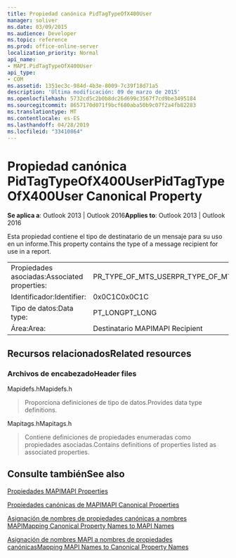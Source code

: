 ```yaml
---
title: Propiedad canónica PidTagTypeOfX400User
manager: soliver
ms.date: 03/09/2015
ms.audience: Developer
ms.topic: reference
ms.prod: office-online-server
localization_priority: Normal
api_name:
- MAPI.PidTagTypeOfX400User
api_type:
- COM
ms.assetid: 1351ec3c-984d-4b3e-8009-7c39f18d71a5
description: 'Última modificación: 09 de marzo de 2015'
ms.openlocfilehash: 5732cd5c2b0b8dc26d699c3567f7cd9be3495184
ms.sourcegitcommit: 8657170d071f9bcf680aba50b9c07f2a4fb82283
ms.translationtype: MT
ms.contentlocale: es-ES
ms.lasthandoff: 04/28/2019
ms.locfileid: "33410864"
---
```

# <a name="pidtagtypeofx400user-canonical-property"></a><span data-ttu-id="21fa0-103">Propiedad canónica PidTagTypeOfX400User</span><span class="sxs-lookup"><span data-stu-id="21fa0-103">PidTagTypeOfX400User Canonical Property</span></span>

  
  
<span data-ttu-id="21fa0-104">**Se aplica a**: Outlook 2013 | Outlook 2016</span><span class="sxs-lookup"><span data-stu-id="21fa0-104">**Applies to**: Outlook 2013 | Outlook 2016</span></span> 
  
<span data-ttu-id="21fa0-105">Esta propiedad contiene el tipo de destinatario de un mensaje para su uso en un informe.</span><span class="sxs-lookup"><span data-stu-id="21fa0-105">This property contains the type of a message recipient for use in a report.</span></span>
  
|||
|:-----|:-----|
|<span data-ttu-id="21fa0-106">Propiedades asociadas:</span><span class="sxs-lookup"><span data-stu-id="21fa0-106">Associated properties:</span></span>  <br/> |<span data-ttu-id="21fa0-107">PR_TYPE_OF_MTS_USER</span><span class="sxs-lookup"><span data-stu-id="21fa0-107">PR_TYPE_OF_MTS_USER</span></span>  <br/> |
|<span data-ttu-id="21fa0-108">Identificador:</span><span class="sxs-lookup"><span data-stu-id="21fa0-108">Identifier:</span></span>  <br/> |<span data-ttu-id="21fa0-109">0x0C1C</span><span class="sxs-lookup"><span data-stu-id="21fa0-109">0x0C1C</span></span>  <br/> |
|<span data-ttu-id="21fa0-110">Tipo de datos:</span><span class="sxs-lookup"><span data-stu-id="21fa0-110">Data type:</span></span>  <br/> |<span data-ttu-id="21fa0-111">PT_LONG</span><span class="sxs-lookup"><span data-stu-id="21fa0-111">PT_LONG</span></span>  <br/> |
|<span data-ttu-id="21fa0-112">Área:</span><span class="sxs-lookup"><span data-stu-id="21fa0-112">Area:</span></span>  <br/> |<span data-ttu-id="21fa0-113">Destinatario MAPI</span><span class="sxs-lookup"><span data-stu-id="21fa0-113">MAPI Recipient</span></span>  <br/> |
   
## <a name="related-resources"></a><span data-ttu-id="21fa0-114">Recursos relacionados</span><span class="sxs-lookup"><span data-stu-id="21fa0-114">Related resources</span></span>

### <a name="header-files"></a><span data-ttu-id="21fa0-115">Archivos de encabezado</span><span class="sxs-lookup"><span data-stu-id="21fa0-115">Header files</span></span>

<span data-ttu-id="21fa0-116">Mapidefs.h</span><span class="sxs-lookup"><span data-stu-id="21fa0-116">Mapidefs.h</span></span>
  
> <span data-ttu-id="21fa0-117">Proporciona definiciones de tipo de datos.</span><span class="sxs-lookup"><span data-stu-id="21fa0-117">Provides data type definitions.</span></span>
    
<span data-ttu-id="21fa0-118">Mapitags.h</span><span class="sxs-lookup"><span data-stu-id="21fa0-118">Mapitags.h</span></span>
  
> <span data-ttu-id="21fa0-119">Contiene definiciones de propiedades enumeradas como propiedades asociadas.</span><span class="sxs-lookup"><span data-stu-id="21fa0-119">Contains definitions of properties listed as associated properties.</span></span>
    
## <a name="see-also"></a><span data-ttu-id="21fa0-120">Consulte también</span><span class="sxs-lookup"><span data-stu-id="21fa0-120">See also</span></span>



[<span data-ttu-id="21fa0-121">Propiedades MAPI</span><span class="sxs-lookup"><span data-stu-id="21fa0-121">MAPI Properties</span></span>](mapi-properties.md)
  
[<span data-ttu-id="21fa0-122">Propiedades canónicas de MAPI</span><span class="sxs-lookup"><span data-stu-id="21fa0-122">MAPI Canonical Properties</span></span>](mapi-canonical-properties.md)
  
[<span data-ttu-id="21fa0-123">Asignación de nombres de propiedades canónicas a nombres MAPI</span><span class="sxs-lookup"><span data-stu-id="21fa0-123">Mapping Canonical Property Names to MAPI Names</span></span>](mapping-canonical-property-names-to-mapi-names.md)
  
[<span data-ttu-id="21fa0-124">Asignación de nombres MAPI a nombres de propiedades canónicas</span><span class="sxs-lookup"><span data-stu-id="21fa0-124">Mapping MAPI Names to Canonical Property Names</span></span>](mapping-mapi-names-to-canonical-property-names.md)

